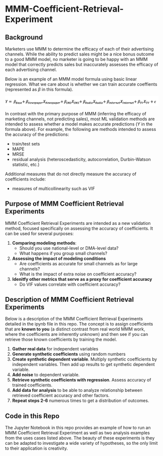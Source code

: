 # MMM-Coefficient-Retrieval-Experiment

## Background

Marketers use MMM to determine the efficacy of each of their advertising channels.  While the ability to predict sales might be a nice bonus outcome to a good MMM model, no marketer is going to be happy with an MMM model that correctly predicts sales but inaccurately assesses the efficacy of each advertising channel.

Below is an example of an MMM model formula using basic linear regression.  What we care about is whether we can train accurate coeffients (represented as $\beta$ in this formula).

![Images/MMM Regression Formula.png](https://github.com/danielle-vandyk/MMM-Coefficient-Retrieval-Experiment/blob/main/Images/MMM%20Regression%20Formula.png)


In contrast with the primary purpose of MMM (inferring the efficacy of marketing channels, not predicting sales), most ML validation methods are intended to assess whether a model makes accurate predictions ($Y$ in the formula above).  For example, the following are methods intended to assess the accuracy of the predictions:

- train/test sets
- MAPE
- MRSE
- residual analysis (heteroscedasticity, autocorrelation, Durbin-Watson statistic, etc.)

Additional measures that do not directly measure the accuracy of coefficients include:

- measures of multicollinearity such as VIF

## Purpose of MMM Coefficient Retrieval Experiments

MMM Coefficient Retrieval Experiments are intended as a new validation method, focused specifically on assessing the accuracy of coefficients.  It can be used for several purposes:
1. **Comparing modeling methods**:  
   - Should you use national-level or DMA-level data?
   - What happens if you group small channels?
2. **Assessing the impact of modeling conditions**
   - Are coefficients as accurate for small channels as for large channels?
   - What is the impact of extra noise on coefficient accuracy?
3. **Idenitfy other metrics that serve as a proxy for coefficient accuracy**
   - Do VIF values correlate with coefficient accuracy?

## Description of MMM Coefficient Retrieval Experiments

Below is a description of the MMM Coefficient Retrieval Experiments detailed in the ipynb file in this repo.  The concept is to assign coefficients that are **known to you** (a distinct contrast from real world MMM work, where the coefficients are inherently unknown) and then see if you can retrieve those known coefficients by training the model.

1. **Gather real data** for independent variables
2. **Generate synthetic coefficients** using random numbers
3. **Create synthetic dependent variable**.  Multiply synthetic coefficients by independent variables.  Then add up results to get synthetic dependent variable.
4. **Add noise** to dependent variable.
5. **Retrieve synthetic coefficients with regression**.  Assess accuracy of trained coefficients.
6. **Add data for analysis** to be able to analyze relationship between retrieved coefficient accuracy and other factors.
7. **Repeat steps 2-6** numerous times to get a distribution of outcomes.

## Code in this Repo

The Jupyter Notebook in this repo provides an example of how to run an MMM Coefficient Retrieval Experiment as well as two analysis examples from the uses cases listed above.  The beauty of these experiments is they can be adapted to investigate a wide variety of hypotheses, so the only limit to their application is creativity.
